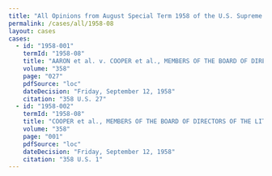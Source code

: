 ```yaml
---
title: "All Opinions from August Special Term 1958 of the U.S. Supreme Court"
permalink: /cases/all/1958-08
layout: cases
cases:
  - id: "1958-001"
    termId: "1958-08"
    title: "AARON et al. v. COOPER et al., MEMBERS OF THE BOARD OF DIRECTORS OF THE LITTLE ROCK, ARKANSAS, INDEPENDENT SCHOOL DISTRICT, et al."
    volume: "358"
    page: "027"
    pdfSource: "loc"
    dateDecision: "Friday, September 12, 1958"
    citation: "358 U.S. 27"
  - id: "1958-002"
    termId: "1958-08"
    title: "COOPER et al., MEMBERS OF THE BOARD OF DIRECTORS OF THE LITTLE ROCK, ARKANSAS, INDEPENDENT SCHOOL DISTRICT, et al. v. AARON et al."
    volume: "358"
    page: "001"
    pdfSource: "loc"
    dateDecision: "Friday, September 12, 1958"
    citation: "358 U.S. 1"
---
```

